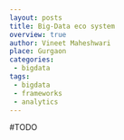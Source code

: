 ```yaml
---
layout: posts
title: Big-Data eco system
overview: true
author: Vineet Maheshwari
place: Gurgaon
categories: 
 - bigdata
tags: 
 - bigdata
 - frameworks
 - analytics
---
```

#TODO